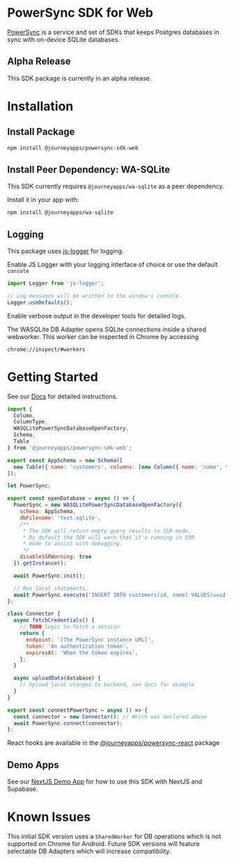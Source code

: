 # PowerSync SDK for Web

[PowerSync](https://powersync.co) is a service and set of SDKs that keeps Postgres databases in sync with on-device SQLite databases.

## Alpha Release
This SDK package is currently in an alpha release.

# Installation

## Install Package

```bash
npm install @journeyapps/powersync-sdk-web
```

## Install Peer Dependency: WA-SQLite

This SDK currently requires `@journeyapps/wa-sqlite` as a peer dependency.

Install it in your app with:

```bash 
npm install @journeyapps/wa-sqlite
```

## Logging
This package uses [js-logger](https://www.npmjs.com/package/js-logger) for logging. 

Enable JS Logger with your logging interface of choice or use the default `console`
```JavaScript
import Logger from 'js-logger';

// Log messages will be written to the window's console.
Logger.useDefaults();
```

Enable verbose output in the developer tools for detailed logs.

The WASQLite DB Adapter opens SQLite connections inside a shared webworker. This worker can be inspected in Chrome by accessing

```
chrome://inspect/#workers
```


# Getting Started

See our [Docs](https://docs.powersync.co/usage/installation/client-side-setup) for detailed instructions.

```JavaScript
import {
  Column,
  ColumnType,
  WASQLitePowerSyncDatabaseOpenFactory,
  Schema,
  Table
} from '@journeyapps/powersync-sdk-web';

export const AppSchema = new Schema([
  new Table({ name: 'customers', columns: [new Column({ name: 'name', type: ColumnType.TEXT })] })
]);

let PowerSync;

export const openDatabase = async () => {
  PowerSync = new WASQLitePowerSyncDatabaseOpenFactory({
    schema: AppSchema,
    dbFilename: 'test.sqlite',
    /**
     * The SDK will return empty query results in SSR mode.
     * By default the SDK will warn that it's running in SSR
     * mode to assist with debugging.
     */
    disableSSRWarning: true
  }).getInstance();

  await PowerSync.init();

  // Run local statements.
  await PowerSync.execute('INSERT INTO customers(id, name) VALUES(uuid(), ?)', ['Fred']);
};

class Connector {
  async fetchCredentials() {
    // TODO logic to fetch a session
    return {
      endpoint: '[The PowerSync instance URL]',
      token: 'An authentication token',
      expiresAt: 'When the token expires',
    };
  }

  async uploadData(database) {
    // Upload local changes to backend, see docs for example
  }
}

export const connectPowerSync = async () => {
  const connector = new Connector(); // Which was declared above
  await PowerSync.connect(connector);
};

```

React hooks are available in the [@journeyapps/powersync-react](https://www.npmjs.com/package/@journeyapps/powersync-react) package

## Demo Apps

See our [NextJS Demo App](https://github.com/powersync-ja/powersync-web-sdk/tree/main/demos/powersync-nextjs-demo) for how to use this SDK with NextJS and Supabase. 

# Known Issues
This initial SDK version uses a `SharedWorker` for DB operations which is not supported on Chrome for Android. Future SDK versions will feature selectable DB Adapters which will increase compatibility. 
